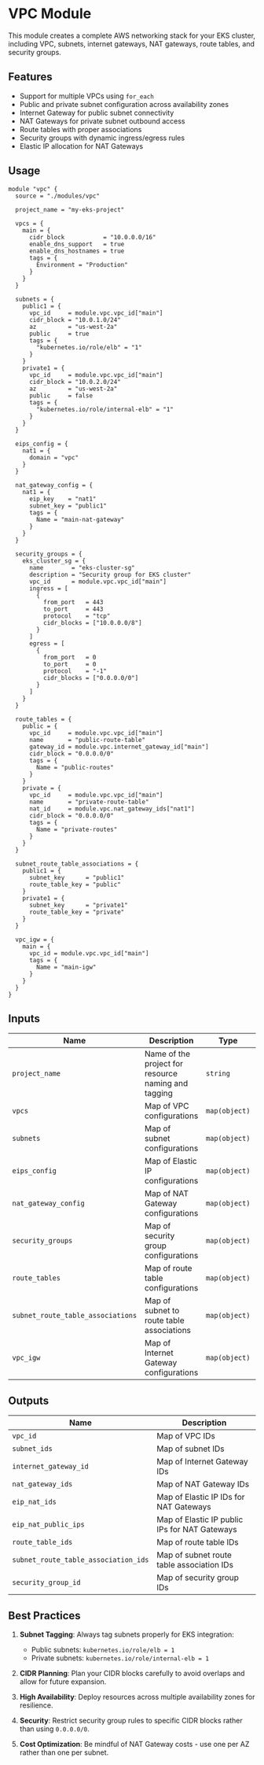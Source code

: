 # VPC Module

This module creates a complete AWS networking stack for your EKS cluster, including VPC, subnets, internet gateways, NAT gateways, route tables, and security groups.

## Features

- Support for multiple VPCs using `for_each`
- Public and private subnet configuration across availability zones
- Internet Gateway for public subnet connectivity
- NAT Gateways for private subnet outbound access
- Route tables with proper associations
- Security groups with dynamic ingress/egress rules
- Elastic IP allocation for NAT Gateways

## Usage

```hcl
module "vpc" {
  source = "./modules/vpc"
  
  project_name = "my-eks-project"
  
  vpcs = {
    main = {
      cidr_block           = "10.0.0.0/16"
      enable_dns_support   = true
      enable_dns_hostnames = true
      tags = {
        Environment = "Production"
      }
    }
  }
  
  subnets = {
    public1 = {
      vpc_id     = module.vpc.vpc_id["main"]
      cidr_block = "10.0.1.0/24"
      az         = "us-west-2a"
      public     = true
      tags = {
        "kubernetes.io/role/elb" = "1"
      }
    }
    private1 = {
      vpc_id     = module.vpc.vpc_id["main"]
      cidr_block = "10.0.2.0/24"
      az         = "us-west-2a"
      public     = false
      tags = {
        "kubernetes.io/role/internal-elb" = "1"
      }
    }
  }
  
  eips_config = {
    nat1 = {
      domain = "vpc"
    }
  }
  
  nat_gateway_config = {
    nat1 = {
      eip_key    = "nat1"
      subnet_key = "public1"
      tags = {
        Name = "main-nat-gateway"
      }
    }
  }
  
  security_groups = {
    eks_cluster_sg = {
      name        = "eks-cluster-sg"
      description = "Security group for EKS cluster"
      vpc_id      = module.vpc.vpc_id["main"]
      ingress = [
        {
          from_port   = 443
          to_port     = 443
          protocol    = "tcp"
          cidr_blocks = ["10.0.0.0/8"]
        }
      ]
      egress = [
        {
          from_port   = 0
          to_port     = 0
          protocol    = "-1"
          cidr_blocks = ["0.0.0.0/0"]
        }
      ]
    }
  }
  
  route_tables = {
    public = {
      vpc_id     = module.vpc.vpc_id["main"]
      name       = "public-route-table"
      gateway_id = module.vpc.internet_gateway_id["main"]
      cidr_block = "0.0.0.0/0"
      tags = {
        Name = "public-routes"
      }
    }
    private = {
      vpc_id     = module.vpc.vpc_id["main"]
      name       = "private-route-table"
      nat_id     = module.vpc.nat_gateway_ids["nat1"]
      cidr_block = "0.0.0.0/0"
      tags = {
        Name = "private-routes"
      }
    }
  }
  
  subnet_route_table_associations = {
    public1 = {
      subnet_key      = "public1"
      route_table_key = "public"
    }
    private1 = {
      subnet_key      = "private1"
      route_table_key = "private"
    }
  }
  
  vpc_igw = {
    main = {
      vpc_id = module.vpc.vpc_id["main"]
      tags = {
        Name = "main-igw"
      }
    }
  }
}
```

## Inputs

| Name | Description | Type | Required |
|------|-------------|------|:--------:|
| `project_name` | Name of the project for resource naming and tagging | `string` | yes |
| `vpcs` | Map of VPC configurations | `map(object)` | yes |
| `subnets` | Map of subnet configurations | `map(object)` | yes |
| `eips_config` | Map of Elastic IP configurations | `map(object)` | yes |
| `nat_gateway_config` | Map of NAT Gateway configurations | `map(object)` | yes |
| `security_groups` | Map of security group configurations | `map(object)` | yes |
| `route_tables` | Map of route table configurations | `map(object)` | yes |
| `subnet_route_table_associations` | Map of subnet to route table associations | `map(object)` | yes |
| `vpc_igw` | Map of Internet Gateway configurations | `map(object)` | yes |

## Outputs

| Name | Description |
|------|-------------|
| `vpc_id` | Map of VPC IDs |
| `subnet_ids` | Map of subnet IDs |
| `internet_gateway_id` | Map of Internet Gateway IDs |
| `nat_gateway_ids` | Map of NAT Gateway IDs |
| `eip_nat_ids` | Map of Elastic IP IDs for NAT Gateways |
| `eip_nat_public_ips` | Map of Elastic IP public IPs for NAT Gateways |
| `route_table_ids` | Map of route table IDs |
| `subnet_route_table_association_ids` | Map of subnet route table association IDs |
| `security_group_id` | Map of security group IDs |

## Best Practices

1. **Subnet Tagging**: Always tag subnets properly for EKS integration:
   - Public subnets: `kubernetes.io/role/elb = 1`
   - Private subnets: `kubernetes.io/role/internal-elb = 1`

2. **CIDR Planning**: Plan your CIDR blocks carefully to avoid overlaps and allow for future expansion.

3. **High Availability**: Deploy resources across multiple availability zones for resilience.

4. **Security**: Restrict security group rules to specific CIDR blocks rather than using `0.0.0.0/0`.

5. **Cost Optimization**: Be mindful of NAT Gateway costs - use one per AZ rather than one per subnet.
